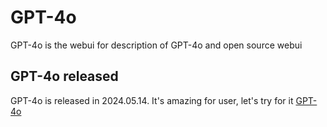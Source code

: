 # GPT-4o
GPT-4o is the webui for description of GPT-4o and open source webui

## GPT-4o released

GPT-4o is released in 2024.05.14. It's amazing for user, let's try for it [GPT-4o](https://the-gpt-4o.com)
